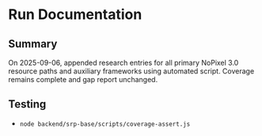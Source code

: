 # Run Documentation

## Summary
On 2025-09-06, appended research entries for all primary NoPixel 3.0 resource paths and auxiliary frameworks using automated script. Coverage remains complete and gap report unchanged.

## Testing
- `node backend/srp-base/scripts/coverage-assert.js`

